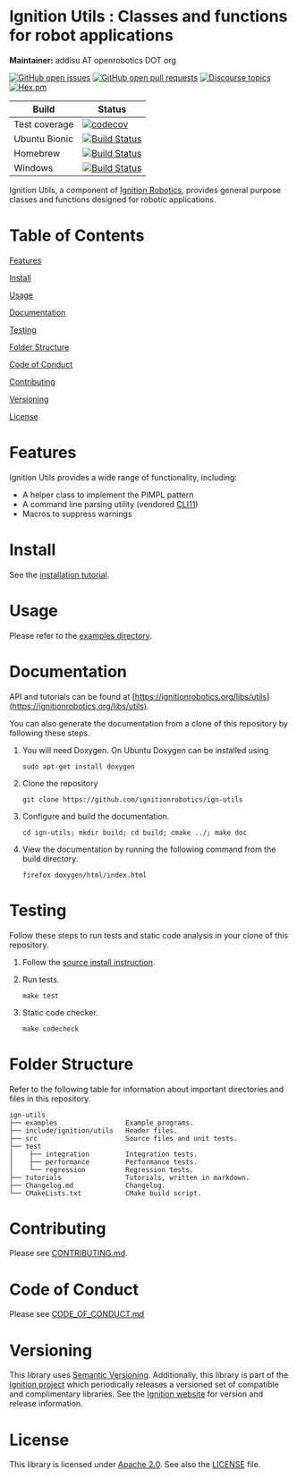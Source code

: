 # Ignition Utils : Classes and functions for robot applications

**Maintainer:** addisu AT openrobotics DOT org


[![GitHub open issues](https://img.shields.io/github/issues-raw/ignitionrobotics/ign-utils.svg)](https://github.com/ignitionrobotics/ign-utils/issues)
[![GitHub open pull requests](https://img.shields.io/github/issues-pr-raw/ignitionrobotics/ign-utils.svg)](https://github.com/ignitionrobotics/ign-utils/pulls)
[![Discourse topics](https://img.shields.io/discourse/https/community.gazebosim.org/topics.svg)](https://community.gazebosim.org)
[![Hex.pm](https://img.shields.io/hexpm/l/plug.svg)](https://www.apache.org/licenses/LICENSE-2.0)

Build | Status
-- | --
Test coverage | [![codecov](https://codecov.io/gh/ignitionrobotics/ign-utils/branch/main/graph/badge.svg)](https://codecov.io/gh/ignitionrobotics/ign-utils)
Ubuntu Bionic | [![Build Status](https://build.osrfoundation.org/buildStatus/icon?job=ignition_utils-ci-main-bionic-amd64)](https://build.osrfoundation.org/job/ignition_utils-ci-main-bionic-amd64)
Homebrew      | [![Build Status](https://build.osrfoundation.org/buildStatus/icon?job=ignition_utils-ci-main-homebrew-amd64)](https://build.osrfoundation.org/job/ignition_utils-ci-main-homebrew-amd64)
Windows       | [![Build Status](https://build.osrfoundation.org/job/ign_utils-ci-win/badge/icon)](https://build.osrfoundation.org/job/ign_utils-ci-win/)

Ignition Utils, a component of [Ignition
Robotics](https://ignitionrobotics.org), provides general purpose
classes and functions designed for robotic applications.

# Table of Contents

[Features](#features)

[Install](#install)

[Usage](#usage)

[Documentation](#documentation)

[Testing](#testing)

[Folder Structure](#folder-structure)

[Code of Conduct](#code-of-conduct)

[Contributing](#code-of-contributing)

[Versioning](#versioning)

[License](#license)

# Features

Ignition Utils provides a wide range of functionality, including:

* A helper class to implement the PIMPL pattern
* A command line parsing utility (vendored [CLI11](https://github.com/CLIUtils/CLI11/))
* Macros to suppress warnings

# Install

See the [installation tutorial](https://ignitionrobotics.org/api/utils/0.1/install.html).

# Usage

Please refer to the [examples directory](https://github.com/ignitionrobotics/ign-utils/blob/main/examples/).

# Documentation

API and tutorials can be found at [https://ignitionrobotics.org/libs/utils](https://ignitionrobotics.org/libs/utils).

You can also generate the documentation from a clone of this repository by following these steps.

1. You will need Doxygen. On Ubuntu Doxygen can be installed using

    ```
    sudo apt-get install doxygen
    ```

2. Clone the repository

    ```
    git clone https://github.com/ignitionrobotics/ign-utils
    ```

3. Configure and build the documentation.

    ```
    cd ign-utils; mkdir build; cd build; cmake ../; make doc
    ```

4. View the documentation by running the following command from the build directory.

    ```
    firefox doxygen/html/index.html
    ```

# Testing

Follow these steps to run tests and static code analysis in your clone of this repository.

1. Follow the [source install instruction](https://ignitionrobotics.org/libs/utils#source-install).

2. Run tests.

    ```
    make test
    ```

3. Static code checker.

    ```
    make codecheck
    ```

# Folder Structure

Refer to the following table for information about important directories and files in this repository.

```
ign-utils
├── examples                 Example programs.
├── include/ignition/utils   Header files.
├── src                      Source files and unit tests.
├── test
│    ├── integration         Integration tests.
│    ├── performance         Performance tests.
│    └── regression          Regression tests.
├── tutorials                Tutorials, written in markdown.
├── Changelog.md             Changelog.
└── CMakeLists.txt           CMake build script.
```
# Contributing

Please see
[CONTRIBUTING.md](https://ignitionrobotics.org/docs/all/contributing).

# Code of Conduct

Please see
[CODE_OF_CONDUCT.md](https://github.com/ignitionrobotics/ign-utils/blob/main/CODE_OF_CONDUCT.md)

# Versioning

This library uses [Semantic Versioning](https://semver.org/).
Additionally, this library is part of the
[Ignition project](https://ignitionrobotics.org) which periodically
releases a versioned set of compatible and complimentary libraries. See the
[Ignition website](https://ignitionrobotics.org) for version and
release information.

# License

This library is licensed under
[Apache 2.0](https://www.apache.org/licenses/LICENSE-2.0).
See also the
[LICENSE](https://github.com/ignitionrobotics/ign-utils/blob/main/LICENSE)
file.


